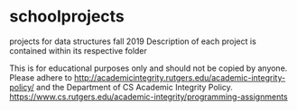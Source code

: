 # schoolprojects
projects for data structures fall 2019
Description of each project is contained within its respective folder


This is for educational purposes only and should not be copied by anyone.
Please adhere to http://academicintegrity.rutgers.edu/academic-integrity-policy/ and the Department of CS Academic Integrity Policy. https://www.cs.rutgers.edu/academic-integrity/programming-assignments
